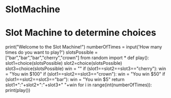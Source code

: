 # SlotMachine
# Slot Machine to determine choices 
print("Welcome to the Slot Machine!")
numberOfTimes = input('How many times do you want to play?')
slotsPossible = ["bar","bar","bar","cherry","crown"]
from random import *
def play():
    slot1=choice(slotsPossible)
    slot2=choice(slotsPossible)
    slot3=choice(slotsPossible)
    win = ""
    if (slot1==slot2==slot3=="cherry"):
        win = "You win $100"
    if (slot1==slot2==slot3=="crown"):
        win = "You win $50"
    if (slot1==slot2==slot3=="bar"):
        win = "You win $5"
    return slot1+":"+slot2+":"+slot3+" "+win
for i in range(int(numberOfTimes)):
    print(play())

